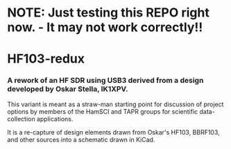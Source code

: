 # NOTE: Just testing this REPO right now. - It may not work correctly!!
# HF103-redux
### A rework of an HF SDR using USB3 derived from a design developed by Oskar Stella, IK1XPV.
This variant is meant as a straw-man starting point for discussion of project options by members of the HamSCI and TAPR groups for scientific data-collection applications.  

It is a re-capture of design elements drawn from  Oskar's HF103, BBRF103, and other sources into a schematic drawn in KiCad.
